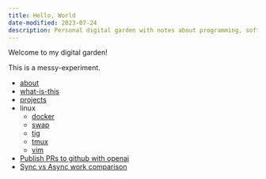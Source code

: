 ```yaml
---
title: Hello, World
date-modified: 2023-07-24
description: Personal digital garden with notes about programming, software and remote work.
---
```


Welcome to my digital garden!

This is a messy-experiment.

* [about](about.md)
* [what-is-this](what-is-this.md)
* [projects](projects.md)
* linux
    + [docker](./linux/docker.md)
    + [swap](./linux/swap.md)
    + [tig](./linux/tig.md)
    + [tmux](./linux/tmux.md)
    + [vim](./linux/vim.md)
* [Publish PRs to github with openai](./create-pr-with-openai.md)
* [Sync vs Async work comparison](./sync-vs-async.md)

